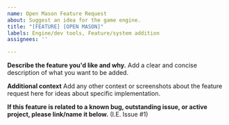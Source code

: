 ```yaml
---
name: Open Mason Feature Request
about: Suggest an idea for the game engine.
title: "[FEATURE] [OPEN MASON]"
labels: Engine/dev tools, Feature/system addition
assignees: ''

---
```


**Describe the feature you'd like and why.**
Add a clear and concise description of what you want to be added.

**Additional context**
Add any other context or screenshots about the feature request here for ideas about specific implementation.

**If this feature is related to a known bug, outstanding issue, or active project, please link/name it below.**
(I.E. Issue #1)
